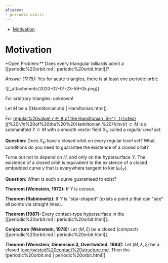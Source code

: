 ```yaml
---
aliases:
- periodic orbits
---
```


-   [Motivation](#motivation)














Motivation
==========

\*Open Problem:\*\* Does every triangular billiards admit a [[periodic%20orbit.md | periodic%20orbit.html]]?

*Answer (1775):* Yes for acute triangles, there is at least one periodic orbit:

![[_attachments/2020-02-01-23-59-05.png]]

For arbitrary triangles: unknown!

Let $M$ be a [[Hamiltonian.md | Hamiltonian.html]].

For [regular%20value) $r\in {\mathbb{R}}$ of the Hamiltonian, \$H`^{-1}`{=tex}(r](regular%20value)%20$r/in%20/RR$%20of%20the%20%20Hamiltonian,%20$H/inv(r) \subset M$ is a submanifold $Y\subset M$ with a smooth vector field $X_H$ called a *regular level set*.

**Question:** Does $X_H$ have a closed orbit on every regular level set? What conditions do you need to guarantee the existence of a closed orbit?

Turns out not to depend on $H$, and only on the hypersurface $Y$. The existence of a closed orbit is equivalent to the existence of a closed embedded curve $\gamma$ that is everywhere tangent to $\ker( {\left.{{\omega}} \right|_{{Y}} } )$.

**Question:** When is such a curve guaranteed to exist?

**Theorem (Weinstein, 1972):** If $Y$ is convex.

**Theorem (Rabinowitz)**: If $Y$ is "star-shaped" (exists a point $p$ that can "see" all points via straight lines).

**Theorem (1987):** Every contact-type hypersurface in the [[periodic%20orbit.md | periodic%20orbit.html]].

**Conjecture (Weinstein, 1978):** Let $(M, \xi)$ be a closed (compact) [[periodic%20orbit.md | periodic%20orbit.html]].

**Theorem (Weinstein, Dimension 3, Overtwisted. 1993):** Let $(M, \lambda, \xi)$ be a closed [[overtwisted%20contact%20structure.md](overtwisted%20contact%20structure.md). Then the [periodic%20orbit.md | periodic%20orbit.html]].
